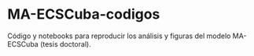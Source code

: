 # MA-ECSCuba-codigos
Código y notebooks para reproducir los análisis y figuras del modelo MA-ECSCuba (tesis doctoral).
